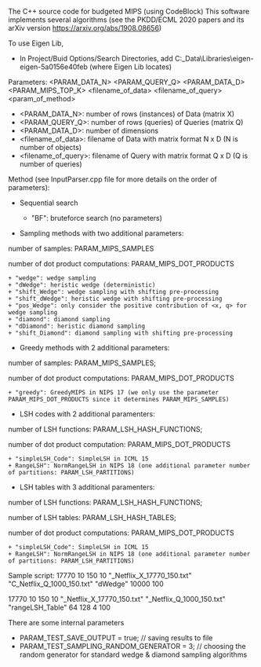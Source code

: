 The C++ source code for budgeted MIPS (using CodeBlock)
This software implements several algorithms (see the PKDD/ECML 2020 papers and its arXiv version https://arxiv.org/abs/1908.08656)

To use Eigen Lib,
- In Project/Buid Options/Search Directories, add C:\_Data\Libraries\eigen-eigen-5a0156e40feb (where Eigen Lib locates)

Parameters: 
<PARAM_DATA_N> <PARAM_QUERY_Q> <PARAM_DATA_D> <PARAM_MIPS_TOP_K> <filename_of_data> <filename_of_query> <method> <param_of_method>

- <PARAM_DATA_N>: number of rows (instances) of Data (matrix X)
- <PARAM_QUERY_Q>: number of rows (queries) of Queries (matrix Q)
- <PARAM_DATA_D>: number of dimensions
- <filename_of_data>: filename of Data with matrix format N x D (N is number of objects)
- <filename_of_query>: filename of Query with matrix format Q x D (Q is number of queries)

Method (see InputParser.cpp file for more details on the order of parameters):

- Sequential search
	+ "BF": bruteforce search (no parameters)

- Sampling methods with two additional parameters: 

number of samples: PARAM_MIPS_SAMPLES

number of dot product computations: PARAM_MIPS_DOT_PRODUCTS

	+ "wedge": wedge sampling 
	+ "dWedge": heristic wedge (deterministic)
	+ "shift_Wedge": wedge sampling with shifting pre-processing 
	+ "shift_dWedge": heristic wedge with shifting pre-processing 
	+ "pos_Wedge": only consider the positive contribution of <x, q> for wedge sampling
	+ "diamond": diamond sampling
	+ "dDiamond": heristic diamond sampling
	+ "shift_Diamond": diamond sampling with shifting pre-processing

- Greedy methods with 2 additional parameters: 

number of samples: PARAM_MIPS_SAMPLES;

number of dot product computations: PARAM_MIPS_DOT_PRODUCTS

	+ "greedy": GreedyMIPS in NIPS 17 (we only use the parameter PARAM_MIPS_DOT_PRODUCTS since it determines PARAM_MIPS_SAMPLES)

- LSH codes with 2 additional paramenters: 

number of LSH functions: PARAM_LSH_HASH_FUNCTIONS;

number of dot product computation: PARAM_MIPS_DOT_PRODUCTS

	+ "simpleLSH_Code": SimpleLSH in ICML 15
	+ RangeLSH": NormRangeLSH in NIPS 18 (one additional parameter number of partitions: PARAM_LSH_PARTITIONS)

- LSH tables with 3 additional paramenters: 

number of LSH functions: PARAM_LSH_HASH_FUNCTIONS;

number of LSH tables: PARAM_LSH_HASH_TABLES;

number of dot product computations: PARAM_MIPS_DOT_PRODUCTS

	+ "simpleLSH_Code": SimpleLSH in ICML 15
	+ RangeLSH": NormRangeLSH in NIPS 18 (one additional parameter number of partitions: PARAM_LSH_PARTITIONS)

Sample script:
17770 10 150 10 "_Netflix_X_17770_150.txt" "C_Netflix_Q_1000_150.txt" "dWedge" 10000 100

17770 10 150 10 "_Netflix_X_17770_150.txt" "_Netflix_Q_1000_150.txt" "rangeLSH_Table" 64 128 4 100 

There are some internal parameters
- PARAM_TEST_SAVE_OUTPUT = true; // saving results to file
- PARAM_TEST_SAMPLING_RANDOM_GENERATOR = 3; // choosing the random generator for standard wedge & diamond sampling algorithms


